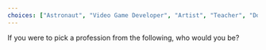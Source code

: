 ```yaml
---
choices: ["Astronaut", "Video Game Developer", "Artist", "Teacher", "Doctor", "Farmer/Fisherman", "Natural Scientist", "Veterinarian", "Musician", "Vlogger", "Engineer", "Architect", "Race Driver"]
---
```


If you were to pick a profession from the following, who would you be?